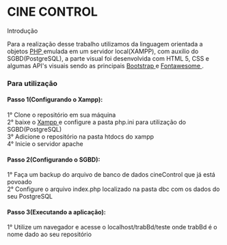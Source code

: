 <H1>CINE CONTROL</H1> 

Introdução

Para a realização desse trabalho utilizamos da linguagem orientada a objetos <a href='https://www.php.net/'> PHP </a> emulada em um servidor local(XAMPP), com auxilio do SGBD(PostgreSQL), a parte visual foi desenvolvida com HTML 5, CSS e algumas API's visuais sendo as principais <a href='https://getbootstrap.com/'> Bootstrap </a> e <a href='https://fontawesome.com/'> Fontawesome </a>.

<h3>Para utilização</h3>

<h4>Passo 1(Configurando o Xampp):</h4> 
1° Clone o repositório em sua máquina
<br>2° baixe o <a href='https://www.apachefriends.org/pt_br/download.html'> Xampp </a>e configure a pasta php.ini para utilização do SGBD(PostgreSQL)
<br>3° Adicione o repositório na pasta htdocs do xampp
<br>4° Inicie o servidor apache

<h4>Passo 2(Configurando o SGBD):</h4>

1° Faça um backup do arquivo de banco de dados cineControl que já está povoado
<br>2° Configure o arquivo index.php localizado na pasta dbc com os dados do seu PostgreSQL

<h4>Passo 3(Executando a aplicação):</h4>

1° Utilize um navegador e acesse o localhost/trabBd/teste onde trabBd é o nome dado ao seu repositório 

